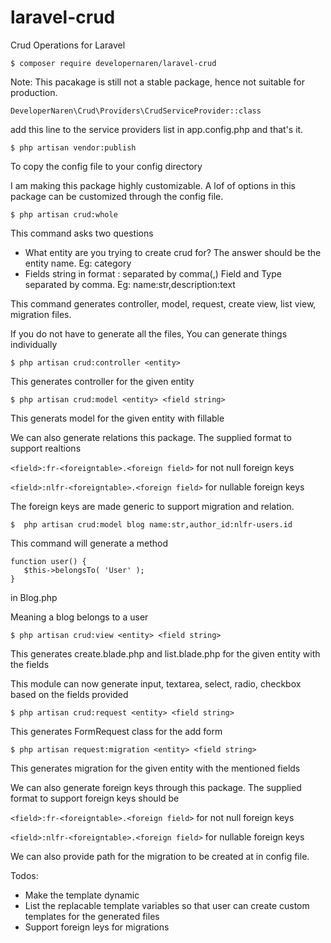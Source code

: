 # laravel-crud
Crud Operations for Laravel

```
$ composer require developernaren/laravel-crud
```
Note: This pacakage is still not a stable package, hence not suitable for production.

```
DeveloperNaren\Crud\Providers\CrudServiceProvider::class
```
add this line to the service providers list in app.config.php and that's it.

```
$ php artisan vendor:publish
```

To copy the config file to your config directory

I am making this package highly customizable. A lof of options in this package can be customized through the config file.

```
$ php artisan crud:whole
```

This command asks two questions
- What entity are you trying to create crud for?
  The answer should be the entity name. Eg: category
- Fields string in format <field>:<type> separated by comma(,)
  Field and Type separated by comma. Eg: name:str,description:text

This command generates controller, model, request, create view, list view, migration files.

If you do not have to generate all the files, You can generate things individually

```
$ php artisan crud:controller <entity>
```
This generates controller for the given entity

```
$ php artisan crud:model <entity> <field string>
```
This generats model for the given entity with fillable

We can also generate relations this package. The supplied format to support realtions

`<field>:fr-<foreigntable>.<foreign field>` for not null foreign keys

`<field>:nlfr-<foreigntable>.<foreign field>` for nullable foreign keys

The foreign keys are made generic to support migration and relation.
 
 `$  php artisan crud:model blog name:str,author_id:nlfr-users.id` 
 
 This command will generate a method
 
 ```
 function user() {
    $this->belongsTo( 'User' );
 } 
 ```
 
 in Blog.php
 
 Meaning a blog belongs to a user


```
$ php artisan crud:view <entity> <field string>
```
This generates create.blade.php and list.blade.php for the given entity with the fields

This module can now generate input, textarea, select, radio, checkbox based on the fields provided

```
$ php artisan crud:request <entity> <field string>
```
This generates FormRequest class for the add form

```
$ php artisan request:migration <entity> <field string>
```
This generates migration for the given entity with the mentioned fields

We can also generate foreign keys through this package. The supplied format to support foreign keys should be

`<field>:fr-<foreigntable>.<foreign field>` for not null foreign keys

`<field>:nlfr-<foreigntable>.<foreign field>` for nullable foreign keys

We can also provide path for the migration to be created at in config file.

Todos:

- Make the template dynamic
- List the replacable template variables so that user can create custom templates for the generated files
- Support foreign leys for migrations


















